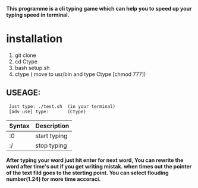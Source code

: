 **This programme is a cli typing game which can help you to speed up your typing speed in terminal.**

# installation


1. git clone
2. cd Ctype
3. bash setup.sh
4. ctype ( move to usr/bin and type Ctype [chmod 777])



## USEAGE:
     Just type: ./test.sh  (in your terminal) 
     [adv use] type:       (Ctype)

| Syntax | Description |
| ----------- | ----------- |
| :0 | start typing|
| :/| stop typing|




**After typing your word just hit enter for next word, You can rewrite the word after time's out if you get writing mistak.
when times out the pointer of the text fild goes to the sterting point.
You can select flouding number(1.24) for more time accoraci.**

